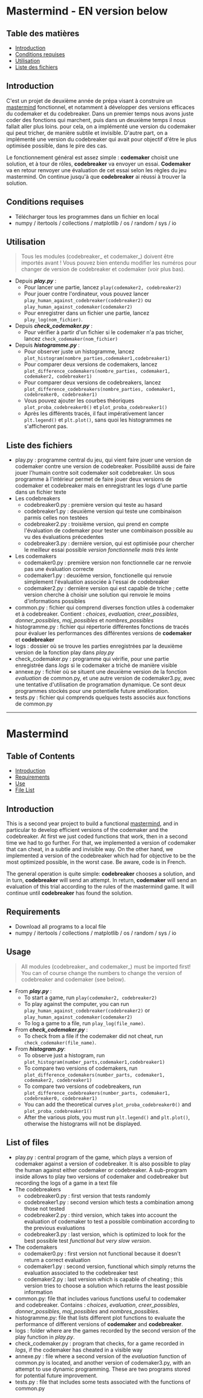 # Mastermind - EN version below

## Table des matières
* [Introduction](#Introduction)
* [Conditions requises](#conditions-requises)
* [Utilisation](#Utilisation)
* [Liste des fichiers](#Liste-des-fichiers)

## Introduction
C'est un projet de deuxième année de prépa visant à construire un [mastermind](https://fr.wikipedia.org/wiki/Mastermind) fonctionnel, et notamment à développer des versions efficaces du codemaker et du codebreaker.
Dans un premier temps nous avons juste coder des fonctions qui marchent, puis dans un deuxième temps il nous fallait aller plus loins. pour cela, on a implémenté une version du codemaker qui peut tricher, de manière subtile et invisible. D'autre part, on a implémenté une version du codebreaker qui avait pour objectif d'être le plus optimisée possible, dans le pire des cas.

Le fonctionnement général est assez simple : **codemaker** choisit une solution, et à tour de rôles, **codebreaker** va envoyer un essai. **Codemaker** va en retour renvoyer une évaluation de cet essai selon les règles du jeu mastermind.
On continue jusqu'à que **codebreaker** ai réussi à trouver la solution.

## Conditions requises
+ Télécharger tous les programmes dans un fichier en local
+ numpy / itertools / collections / matplotlib / os / random / sys / io

## Utilisation
> Tous les modules (codebreaker_ et codemaker_) doivent être importés avant !
> Vous pouvez bien entendu modifier les numéros pour changer de version de codebreaker et codemaker (voir plus bas).
- Depuis ***play.py*** : 
    - Pour lancer une partie, lancez `play(codemaker2, codebreaker2)`
    - Pour jouer contre l'ordinateur, vous pouvez lancer `play_human_against_codebreaker(codebreaker2)` ou `play_human_against_codemaker(codemaker2)`
    - Pour enregistrer dans un fichier une partie, lancez `play_log(nom_fichier)`.
- Depuis ***check_codemaker.py*** :
    - Pour vérifier à partir d'un fichier si le codemaker n'a pas tricher, lancez `check_codemaker(nom_fichier)`
- Depuis ***histogramme.py*** :
    - Pour observer juste un histogramme, lancez `plot_histogram(nombre_parties,codemaker1,codebreaker1)`
    - Pour comparer deux versions de codemakers, lancez `plot_difference_codemakers(nombre_parties, codemaker1, codemaker2, codebreaker1)`
    - Pour comparer deux versions de codebreakers, lancez `plot_difference_codebreakers(nombre_parties, codemaker1, codebreaker0, codebreaker1)`
    - Vous pouvez ajouter les courbes théoriques `plot_proba_codebreaker0()` et `plot_proba_codebreaker1()`
    - Après les différents tracés, il faut impérativement lancer `plt.legend()` et `plt.plot()`, sans quoi les histogrammes ne s'afficheront pas.


## Liste des fichiers
- play.py : programme central du jeu, qui vient faire jouer une version de codemaker contre une version de codebreaker. Possibilité aussi de faire jouer l'humain contre soit codemaker soit codebreaker. Un sous programme à l'intérieur permet de faire jouer deux versions de codemaker et codebreaker mais en enregistrant les logs d'une partie dans un fichier texte 
- Les codebreakers 
    - codebreaker0.py : première version qui teste au hasard
    - codebreaker1.py : deuxième version qui teste une combinaison parmis celles non testées
    - codebreaker2.py : troisième version, qui prend en compte l'évaluation de codemaker pour tester une combinaison possible au vu des évaluations précedentes
    - codebreaker3.py : dernière version, qui est optimisée pour chercher le meilleur essai possible *version fonctionnelle mais très lente*
- Les codemakers
    - codemaker0.py : première version non fonctionnelle car ne renvoie pas une évaluation correcte
    - codemaker1.py : deuxième version, fonctionelle qui renvoie simplement l'évaluation associée à l'essai de codebreaker
    - codemaker2.py : dernière version qui est capable de triche ; cette version cherche à choisir une solution qui renvoie le moins d'informations possibles
- common.py : fichier qui comprend diverses fonction utiles à codemaker et à codebreaker. Contient : *choices*, *evaluation*, *creer_possibles*, *donner_possibles*, *maj_possibles* et *nombres_possibles*
- histogramme.py : fichier qui répertorie différentes fonctions de tracés pour évaluer les performances des différentes versions de **codemaker** et **codebreaker**
- logs : dossier où se trouve les parties enregistrées par la deuxième version de la fonction play dans *play.py*
- check_codemaker.py : programme qui vérifie, pour une partie enregistrée dans *logs* si le codemaker a triché de manière visible
- annexe.py : fichier où se situent une deuxième version de la fonction *evaluation* de common.py, et une autre version de codemaker3.py, avec une tentative d'utilisation de programation dynamique. Ce sont deux programmes stockés pour une potentielle future amélioration.
- tests.py : fichier qui comprends quelques tests associés aux fonctions de common.py

---

# Mastermind 

## Table of Contents
* [Introduction](#Introduction)
* [Requirements](#Requirements)
* [Use](#Use)
* [File List](#File-List)

## Introduction
This is a second year project to build a functional [mastermind](https://fr.wikipedia.org/wiki/Mastermind), and in particular to develop efficient versions of the codemaker and the codebreaker.
At first we just coded functions that work, then in a second time we had to go further. For that, we implemented a version of codemaker that can cheat, in a subtle and invisible way. On the other hand, we implemented a version of the codebreaker which had for objective to be the most optimized possible, in the worst case. Be aware, code is in French.

The general operation is quite simple: **codebreaker** chooses a solution, and in turn, **codebreaker** will send an attempt. In return, **codemaker** will send an evaluation of this trial according to the rules of the mastermind game.
It will continue until **codebreaker** has found the solution.

## Requirements
+ Download all programs to a local file
+ numpy / itertools / collections / matplotlib / os / random / sys / io

## Usage
> All modules (codebreaker_ and codemaker_) must be imported first!
> You can of course change the numbers to change the version of codebreaker and codemaker (see below).
- From ***play.py*** : 
    - To start a game, run `play(codemaker2, codebreaker2)`
    - To play against the computer, you can run `play_human_against_codebreaker(codebreaker2)` or `play_human_against_codemaker(codemaker2)`
    - To log a game to a file, run `play_log(file_name)`.
- From ***check_codemaker.py*** :
    - To check from a file if the codemaker did not cheat, run `check_codemaker(file_name)`.
- From ***histogram.py***:
    - To observe just a histogram, run `plot_histogram(number_parts,codemaker1,codebreaker1)`
    - To compare two versions of codemakers, run `plot_difference_codemakers(number_parts, codemaker1, codemaker2, codebreaker1)`
    - To compare two versions of codebreakers, run `plot_difference_codebreakers(number_parts, codemaker1, codebreaker0, codebreaker1)`
    - You can add the theoretical curves `plot_proba_codebreaker0()` and `plot_proba_codebreaker1()`
    - After the various plots, you must run `plt.legend()` and `plt.plot()`, otherwise the histograms will not be displayed.

## List of files
- play.py : central program of the game, which plays a version of codemaker against a version of codebreaker. It is also possible to play the human against either codemaker or codebreaker. A sub-program inside allows to play two versions of codemaker and codebreaker but recording the logs of a game in a text file 
- The codebreakers 
    - codebreaker0.py : first version that tests randomly
    - codebreaker1.py : second version which tests a combination among those not tested
    - codebreaker2.py : third version, which takes into account the evaluation of codemaker to test a possible combination according to the previous evaluations
    - codebreaker3.py : last version, which is optimized to look for the best possible test *functional but very slow version*.
- The codemakers
    - codemaker0.py : first version not functional because it doesn't return a correct evaluation
    - codemaker1.py : second version, functional which simply returns the evaluation associated to the codebreaker test
    - codemaker2.py : last version which is capable of cheating ; this version tries to choose a solution which returns the least possible information
- common.py: file that includes various functions useful to codemaker and codebreaker. Contains : *choices*, *evaluation*, *creer_possibles*, *donner_possibles*, *maj_possibles* and *nombres_possibles*.
- histogramme.py: file that lists different plot functions to evaluate the performance of different versions of **codemaker** and **codebreaker**.
- logs : folder where are the games recorded by the second version of the play function in *play.py*.
- check_codemaker.py : program that checks, for a game recorded in *logs*, if the codemaker has cheated in a visible way
- annexe.py : file where a second version of the *evaluation* function of common.py is located, and another version of codemaker3.py, with an attempt to use dynamic programming. These are two programs stored for potential future improvement.
- tests.py : file that includes some tests associated with the functions of common.py
